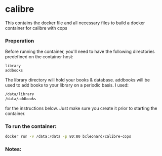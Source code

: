 # calibre

This contains the docker file and all necessary files to build a docker container for calibre with cops

### Preperation
Before running the container, you'll need to have the following directories predefined on the container host:
```sh
library
addbooks
```
The library directory will hold your books & database.  addbooks will be used to add books to your library on a periodic basis.  I used:
```sh
/data/library
/data/addbooks
```
for the instructions below.  Just make sure you create it prior to starting the container.
### To run the container:
```sh
docker run -v /data:/data -p 80:80 bcleonard/calibre-cops
```
### Notes:

